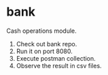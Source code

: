 # bank
Cash operations module.

1. Check out bank repo.
2. Run it on port 8080.
3. Execute postman collection.
4. Observe the result in csv files.
